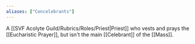 ```yaml
---
aliases: ["Concelebrants"]
---
```

A [[SVF Acolyte Guild/Rubrics/Roles/Priest|Priest]] who vests and prays the [[Eucharistic Prayer]], but isn't the main [[Celebrant]] of the [[Mass]].